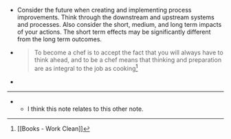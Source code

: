 - Consider the future when creating and implementing process improvements. Think through the downstream and upstream systems and processes. Also consider the short, medium, and long term impacts of your actions. The short term effects may be significantly different from the long term outcomes.
- > To become a chef is to accept the fact that you will always have to think ahead, and to be a chef means that thinking and preparation are as integral to the job as cooking[^1]
- [^1]: [[Books - Work Clean]]
- -----
- - I think this note relates to this other note.